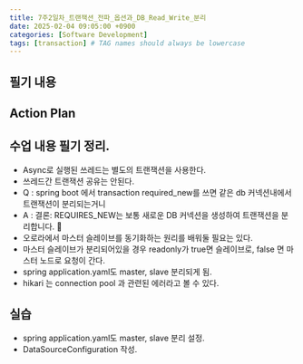 ```yaml
---
title: 7주2일차_트랜잭션_전파_옵션과_DB_Read_Write_분리
date: 2025-02-04 09:05:00 +0900
categories: [Software Development]
tags: [transaction] # TAG names should always be lowercase
---
```


## 필기 내용

## Action Plan

## 수업 내용 필기 정리.

* Async로 실행된 쓰레드는 별도의 트랜잭션을 사용한다.
* 쓰레드간 트랜잭션 공유는 안된다.
*  Q : spring boot 에서 transaction required_new를 쓰면 같은 db 커넥션내에서 트랜잭션이 분리되는거니
  * A : 결론: REQUIRES_NEW는 보통 새로운 DB 커넥션을 생성하여 트랜잭션을 분리합니다. 🚀
* 오로라에서 마스터 슬레이브를 동기화하는 원리를 배워둘 필요는 있다.
* 마스터 슬레이브가 분리되어있을 경우 readonly가 true면 슬레이브로, false 면 마스터 노드로 요청이 간다.
* spring application.yaml도 master, slave 분리되게 됨.
* hikari 는 connection pool 과 관련된 에러라고 볼 수 있다.

## 실습
* spring application.yaml도 master, slave 분리 설정.
* DataSourceConfiguration 작성.
